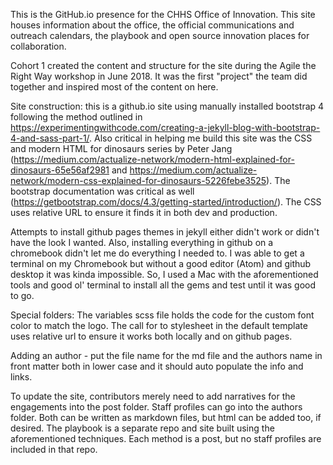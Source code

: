 This is the GitHub.io presence for the CHHS Office of Innovation. This site houses information about the office, the official communications and outreach calendars, the playbook and open source innovation places for collaboration.

Cohort 1 created the content and structure for the site during the Agile the Right Way workshop in June 2018. It was the first "project" the team did together and inspired most of the content on here.

Site construction: this is a github.io site using manually installed bootstrap 4 following the method outlined in https://experimentingwithcode.com/creating-a-jekyll-blog-with-bootstrap-4-and-sass-part-1/. Also critical in helping me build this site was the CSS and modern HTML for dinosaurs series by Peter Jang (https://medium.com/actualize-network/modern-html-explained-for-dinosaurs-65e56af2981 and https://medium.com/actualize-network/modern-css-explained-for-dinosaurs-5226febe3525). The bootstrap documentation was critical as well (https://getbootstrap.com/docs/4.3/getting-started/introduction/). The CSS uses relative URL to ensure it finds it in both dev and production.

Attempts to install github pages themes in jekyll either didn't work or didn't have the look I wanted. Also, installing everything in github on a chromebook didn't let me do everything I needed to. I was able to get a terminal on my Chromebook but without a good editor (Atom) and github desktop it was kinda impossible. So, I used a Mac with the aforementioned tools and good ol' terminal to install all the gems and test until it was good to go.

Special folders: The variables scss file holds the code for the custom font color to match the logo. The call for to stylesheet in the default template uses relative url to ensure it works both locally and on github pages.

Adding an author - put the file name for the md file and the authors name in front matter both in lower case and it should auto populate the info and links.

To update the site, contributors merely need to add narratives for the engagements into the post folder. Staff profiles can go into the authors folder. Both can be written as markdown files, but html can be added too, if desired. The playbook is a separate repo and site built using the aforementioned techniques. Each method is a post, but no staff profiles are included in that repo.
